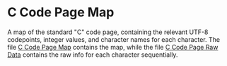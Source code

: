 # C Code Page Map

A map of the standard "C" code page, containing the relevant UTF-8 codepoints, integer values, and character names for each character. The file [C Code Page Map](https://github.com/Red-K0/C-Code-Page-Map/blob/main/C%20Code%20Page%20map.md) contains the map, while the file [C Code Page Raw Data](https://github.com/Red-K0/C-Code-Page-Map/blob/main/C%20Code%20Page%20Raw%20Data.txt) contains the raw info for each character sequentially.
